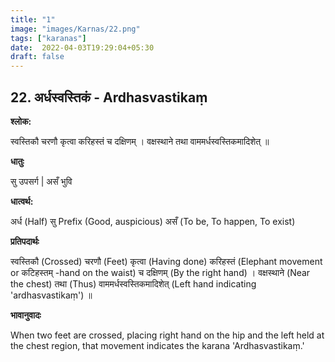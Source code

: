 ```yaml
---
title: "1"
image: "images/Karnas/22.png"
tags: ["karanas"]
date:  2022-04-03T19:29:04+05:30
draft: false
---
```


## 22. अर्धस्वस्तिकं - Ardhasvastikaṃ

**श्लोक:**


स्वस्तिकौ चरणौ कृत्वा करिहस्तं च दक्षिणम् । वक्षस्थाने तथा वाममर्धस्वस्तिकमादिशेत् ॥



**धातुः**


सु उपसर्ग | असँ भुवि 


**धात्वर्थ:**


अर्ध (Half)
सु Prefix (Good, auspicious) असँ (To be, To happen, To exist)


**प्रतिपदार्थः**


स्वस्तिकौ (Crossed) चरणौ (Feet) कृत्वा (Having done) करिहस्तं (Elephant movement or कटिहस्तम् -hand on the waist) च दक्षिणम् (By the right hand) । वक्षस्थाने (Near the chest) तथा (Thus) वाममर्धस्वस्तिकमादिशेत् (Left hand indicating 'ardhasvastikaṃ') ॥


**भावानुवादः**


When two feet are crossed, placing right hand on the hip and the left held at the chest region, that movement indicates the karana 'Ardhasvastikaṃ.' 
